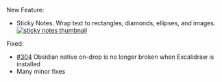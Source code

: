 New Feature:
- Sticky Notes. Wrap text to rectangles, diamonds, ellipses, and images.
[![sticky notes thumbnail](https://user-images.githubusercontent.com/14358394/147283367-e5689385-ea51-4983-81a3-04d810d39f62.jpg)](https://youtu.be/NOuddK6xrr8)

Fixed:
- [#304](https://github.com/zsviczian/obsidian-excalidraw-plugin/issues/304) Obsidian native on-drop is no longer broken when Excalidraw is installed
- Many minor fixes 